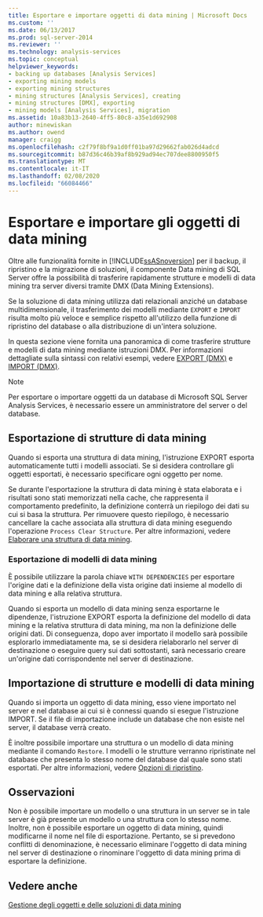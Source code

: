 ```yaml
---
title: Esportare e importare oggetti di data mining | Microsoft Docs
ms.custom: ''
ms.date: 06/13/2017
ms.prod: sql-server-2014
ms.reviewer: ''
ms.technology: analysis-services
ms.topic: conceptual
helpviewer_keywords:
- backing up databases [Analysis Services]
- exporting mining models
- exporting mining structures
- mining structures [Analysis Services], creating
- mining structures [DMX], exporting
- mining models [Analysis Services], migration
ms.assetid: 10a83b13-2640-4ff5-80c8-a35e1d692908
author: minewiskan
ms.author: owend
manager: craigg
ms.openlocfilehash: c2f79f8bf9a1d0ff01ba97d29662fab026d4adcd
ms.sourcegitcommit: b87d36c46b39af8b929ad94ec707dee8800950f5
ms.translationtype: MT
ms.contentlocale: it-IT
ms.lasthandoff: 02/08/2020
ms.locfileid: "66084466"
---
```

# <a name="export-and-import-data-mining-objects"></a>Esportare e importare gli oggetti di data mining
  Oltre alle funzionalità fornite in [!INCLUDE[ssASnoversion](../../includes/ssasnoversion-md.md)] per il backup, il ripristino e la migrazione di soluzioni, il componente Data mining di SQL Server offre la possibilità di trasferire rapidamente strutture e modelli di data mining tra server diversi tramite DMX (Data Mining Extensions).  
  
 Se la soluzione di data mining utilizza dati relazionali anziché un database multidimensionale, il trasferimento dei modelli mediante `EXPORT` e `IMPORT` risulta molto più veloce e semplice rispetto all'utilizzo della funzione di ripristino del database o alla distribuzione di un'intera soluzione.  
  
 In questa sezione viene fornita una panoramica di come trasferire strutture e modelli di data mining mediante istruzioni DMX. Per informazioni dettagliate sulla sintassi con relativi esempi, vedere [EXPORT &#40;DMX&#41;](/sql/dmx/export-dmx) e [IMPORT &#40;DMX&#41;](/sql/dmx/import-dmx).  
  
> [!NOTE]  
>  Per esportare o importare oggetti da un database di Microsoft SQL Server Analysis Services, è necessario essere un amministratore del server o del database.  
  
## <a name="exporting-data-mining-structures"></a>Esportazione di strutture di data mining  
 Quando si esporta una struttura di data mining, l'istruzione EXPORT esporta automaticamente tutti i modelli associati. Se si desidera controllare gli oggetti esportati, è necessario specificare ogni oggetto per nome.  
  
 Se durante l'esportazione la struttura di data mining è stata elaborata e i risultati sono stati memorizzati nella cache, che rappresenta il comportamento predefinito, la definizione conterrà un riepilogo dei dati su cui si basa la struttura. Per rimuovere questo riepilogo, è necessario cancellare la cache associata alla struttura di data mining eseguendo l'operazione `Process Clear Structure`. Per altre informazioni, vedere [Elaborare una struttura di data mining](process-a-mining-structure.md).  
  
### <a name="exporting-data-mining-models"></a>Esportazione di modelli di data mining  
 È possibile utilizzare la parola chiave `WITH DEPENDENCIES` per esportare l'origine dati e la definizione della vista origine dati insieme al modello di data mining e alla relativa struttura.  
  
 Quando si esporta un modello di data mining senza esportarne le dipendenze, l'istruzione EXPORT esporta la definizione del modello di data mining e la relativa struttura di data mining, ma non la definizione delle origini dati. Di conseguenza, dopo aver importato il modello sarà possibile esplorarlo immediatamente ma, se si desidera rielaborarlo nel server di destinazione o eseguire query sui dati sottostanti, sarà necessario creare un'origine dati corrispondente nel server di destinazione.  
  
## <a name="importing-data-mining-structures-and-models"></a>Importazione di strutture e modelli di data mining  
 Quando si importa un oggetto di data mining, esso viene importato nel server e nel database ai cui si è connessi quando si esegue l'istruzione IMPORT. Se il file di importazione include un database che non esiste nel server, il database verrà creato.  
  
 È inoltre possibile importare una struttura o un modello di data mining mediante il comando `Restore`. I modelli o le strutture verranno ripristinate nel database che presenta lo stesso nome del database dal quale sono stati esportati. Per altre informazioni, vedere [Opzioni di ripristino](../multidimensional-models/restore-options.md).  
  
## <a name="remarks"></a>Osservazioni  
 Non è possibile importare un modello o una struttura in un server se in tale server è già presente un modello o una struttura con lo stesso nome. Inoltre, non è possibile esportare un oggetto di data mining, quindi modificarne il nome nel file di esportazione. Pertanto, se si prevedono conflitti di denominazione, è necessario eliminare l'oggetto di data mining nel server di destinazione o rinominare l'oggetto di data mining prima di esportare la definizione.  
  
## <a name="see-also"></a>Vedere anche  
 [Gestione degli oggetti e delle soluzioni di data mining](management-of-data-mining-solutions-and-objects.md)  
  
  

